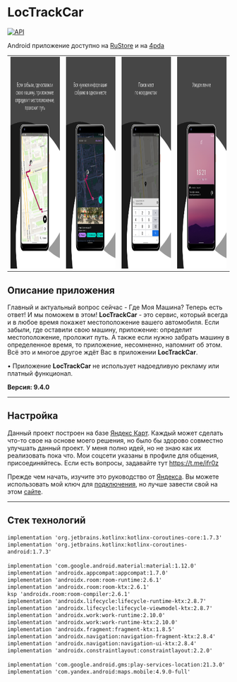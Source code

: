 # LocTrackCar

[![API](https://img.shields.io/badge/API-21%2B-brightgreen.svg?style=flat)](https://android-arsenal.com/api?level=26)

Android приложение доступно на <a href="https://apps.rustore.ru/app/tk.ifroz.LocTrackCar">RuStore</a> и на <a href="https://4pda.to/forum/index.php?showtopic=713501&st=100">4pda</a>

<table>
  <tr>
    <td align="center"><img src="https://raw.githubusercontent.com/iFr0z/LocTrackCar/master/google%2Bplay%2B1.png" width="240" height="480" /></td>
    <td align="center"><img src="https://raw.githubusercontent.com/iFr0z/LocTrackCar/master/google%2Bplay%2B2.png" width="240" height="480" /></td>
    <td align="center"><img src="https://raw.githubusercontent.com/iFr0z/LocTrackCar/master/google%2Bplay%2B3.png" width="240" height="480" /></td>
    <td align="center"><img src="https://raw.githubusercontent.com/iFr0z/LocTrackCar/master/google%2Bplay%2B4.png" width="240" height="480" /></td>
  </tr>
</table>

Описание приложения
---

Главный и актуальный вопрос сейчас - Где Моя Машина? Теперь есть ответ! И мы поможем в этом!
<b>LocTrackCar</b> - это сервис, который всегда и в любое время покажет местоположение вашего автомобиля.
Если забыли, где оставили свою машину, приложение: определит местоположение, проложит путь.
А также если нужно забрать машину в определенное время, то приложение, несомненно, напомнит об этом.
Всё это и многое другое ждёт Вас в приложении <b>LocTrackCar</b>.

• Приложение <b>LocTrackCar</b> не использует надоедливую рекламу или платный функционал.

<b>Версия: 9.4.0</b>

---

Настройка
---
Данный проект построен на базе <a href="https://github.com/yandex/mapkit-android-demo">Яндекс Карт</a>. Каждый может сделать что-то свое на основе моего решения, но было бы здорово совместно улучшать данный проект. У меня полно идей, но не знаю как их реализовать пока что. Мои соцсети указаны в профиле для общения, присоединяйтесь. Если есть вопросы, задавайте тут https://t.me/ifr0z

Прежде чем начать, изучите это руководство от <a href="https://yandex.ru/dev/mapkit/doc/ru/android/quickstart">Яндекса</a>. Вы можете использовать мой ключ для <a href="https://github.com/iFr0z/LocTrackCar/blob/f82e619ff43d99940daa4a41ac4dcc025a3724c6/app/src/main/java/tk/ifroz/loctrackcar/ui/view/fragment/MapFragment.kt#L654">подключения</a>, но лучше завести свой на этом <a href="https://developer.tech.yandex.ru/services">сайте</a>.

---


Стек технологий
---

    implementation 'org.jetbrains.kotlinx:kotlinx-coroutines-core:1.7.3'
    implementation 'org.jetbrains.kotlinx:kotlinx-coroutines-android:1.7.3'

    implementation 'com.google.android.material:material:1.12.0'
    implementation 'androidx.appcompat:appcompat:1.7.0'
    implementation 'androidx.room:room-runtime:2.6.1'
    implementation 'androidx.room:room-ktx:2.6.1'
    ksp 'androidx.room:room-compiler:2.6.1'
    implementation 'androidx.lifecycle:lifecycle-runtime-ktx:2.8.7'
    implementation 'androidx.lifecycle:lifecycle-viewmodel-ktx:2.8.7'
    implementation 'androidx.work:work-runtime:2.10.0'
    implementation 'androidx.work:work-runtime-ktx:2.10.0'
    implementation 'androidx.fragment:fragment-ktx:1.8.5'
    implementation 'androidx.navigation:navigation-fragment-ktx:2.8.4'
    implementation 'androidx.navigation:navigation-ui-ktx:2.8.4'
    implementation 'androidx.constraintlayout:constraintlayout:2.2.0'

    implementation 'com.google.android.gms:play-services-location:21.3.0'
    implementation 'com.yandex.android:maps.mobile:4.9.0-full'



